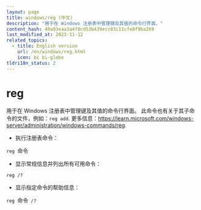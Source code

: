 ```yaml
---
layout: page
title: windows/reg (中文)
description: "用于在 Windows 注册表中管理键及其值的命令行界面。"
content_hash: 40a03eaa3a4f0cd53b439ecc03c11cfe8f9ba269
last_modified_at: 2023-11-12
related_topics:
  - title: English version
    url: /en/windows/reg.html
    icon: bi bi-globe
tldri18n_status: 2
---
```

# reg

用于在 Windows 注册表中管理键及其值的命令行界面。
此命令也有关于其子命令的文件，例如：`reg add`.
更多信息：<https://learn.microsoft.com/windows-server/administration/windows-commands/reg>.

- 执行注册表命令：

`reg `<span class="tldr-var badge badge-pill bg-dark-lm bg-white-dm text-white-lm text-dark-dm font-weight-bold">命令</span>

- 显示常规信息并列出所有可用命令：

`reg /?`

- 显示指定命令的帮助信息：

`reg `<span class="tldr-var badge badge-pill bg-dark-lm bg-white-dm text-white-lm text-dark-dm font-weight-bold">命令</span>` /?`
